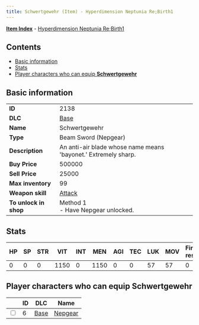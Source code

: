 ```yaml
---
title: Schwertgewehr (Item) - Hyperdimension Neptunia Re;Birth1
---
```


[**Item Index**](/neptunia/rb1/item/index.html) - [Hyperdimension Neptunia Re;Birth1](/neptunia/rb1)

## Contents

- [Basic information](#basic-information)
- [Stats](#stats)
- [Player characters who can equip **Schwertgewehr**](#player-characters-who-can-equip-schwertgewehr)

## Basic information

|   |   |
| -- | -- |
| **ID** | 2138 |
| **DLC** | [Base](/neptunia/rb1/dlc/1-base.html) |
| **Name** | Schwertgewehr |
| **Type** | Beam Sword (Nepgear) |
| **Description** | An anti-air blade whose name means 'bayonet.' Extremely sharp. |
| **Buy Price** | 500000 |
| **Sell Price** | 25000 |
| **Max inventory** | 99 |
| **Weapon skill** | [Attack](/neptunia/rb1/skill/1-1001-attack.html) |
| **To unlock in shop** | Method 1<br />- Have Nepgear unlocked. |


## Stats

| HP | SP | STR | VIT | INT | MEN | AGI | TEC | LUK | MOV | Fire res. | Ice res. | Wind res. | Lightning res. |
| -- | -- | --- | --- | --- | --- | --- | --- | --- | --- | --------- | -------- | --------- | -------------- |
| 0 | 0 | 0 | 1150 | 0 | 1150 | 0 | 0 | 57 | 57 | 0 | 0 | 0 | 0 |


## Player characters who can equip **Schwertgewehr**

|    | ID | DLC | Name |
| -- | -- | --- | ---- |
| <input type="checkbox" id="rb1-player-1-6" class="trackbox" /> | 6 | [Base](/neptunia/rb1/dlc/1-base.html) | [Nepgear](/neptunia/rb1/player/1-6-nepgear.html) |
